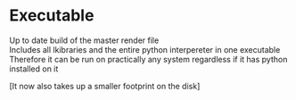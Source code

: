 # Executable    
Up to date build of the master render file    
Includes all lkibraries and the entire python interpereter in one executable    
Therefore it can be run on practically any system regardless if it has python installed on it    
    
[It now also takes up a smaller footprint on the disk]
